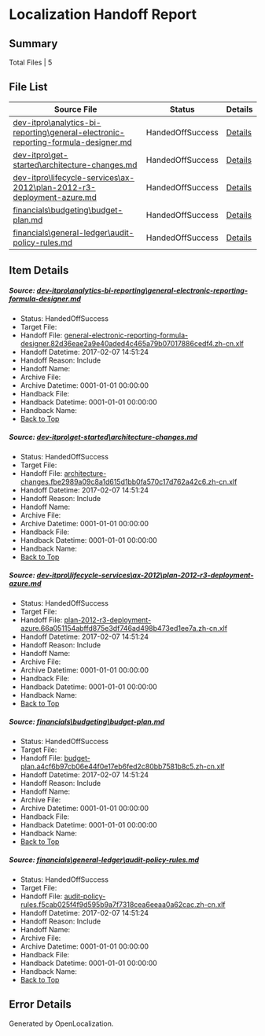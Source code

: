 # <a name='report-top'></a> Localization Handoff Report

## Summary
 Total Files | 5

## File List
 Source File | Status | Details 
 ----------- | ------ | ------- 
 [dev-itpro\analytics-bi-reporting\general-electronic-reporting-formula-designer.md](https://github.com/OpenLocalizationTestOrg/AX-Docs-Sandbox/blob/f9e3913331b8794bc863787c77fa01f8b639a16c/dev-itpro/analytics-bi-reporting/general-electronic-reporting-formula-designer.md) | HandedOffSuccess | [Details](#1e5939028595850e7e995ef31b6f8669263063a1165)
 [dev-itpro\get-started\architecture-changes.md](https://github.com/OpenLocalizationTestOrg/AX-Docs-Sandbox/blob/6460913ac0a706d8da36743e1bf84cd7518972f1/dev-itpro/get-started/architecture-changes.md) | HandedOffSuccess | [Details](#e378192ab96293ee642791fb67586b3bc80d87b81164)
 [dev-itpro\lifecycle-services\ax-2012\plan-2012-r3-deployment-azure.md](https://github.com/OpenLocalizationTestOrg/AX-Docs-Sandbox/blob/f9e3913331b8794bc863787c77fa01f8b639a16c/dev-itpro/lifecycle-services/ax-2012/plan-2012-r3-deployment-azure.md) | HandedOffSuccess | [Details](#41fca6d5cf50571bb8b28548e2f6eb285df524291269)
 [financials\budgeting\budget-plan.md](https://github.com/OpenLocalizationTestOrg/AX-Docs-Sandbox/blob/3aafc8014ba7afe5e33fc0172cbd69830d36b832/financials/budgeting/budget-plan.md) | HandedOffSuccess | [Details](#4cef775eeb22a2d2e6b6666f28079197c972e7e72534)
 [financials\general-ledger\audit-policy-rules.md](https://github.com/OpenLocalizationTestOrg/AX-Docs-Sandbox/blob/b3e8272c3ef506ca9faed319f9cd7a30c8679a6e/financials/general-ledger/audit-policy-rules.md) | HandedOffSuccess | [Details](#48a646150c6d9a1dab43b38077b48e6dea614f9e2761)

## Item Details
##### <a name='1e5939028595850e7e995ef31b6f8669263063a1165'></a> Source: [dev-itpro\analytics-bi-reporting\general-electronic-reporting-formula-designer.md](https://github.com/OpenLocalizationTestOrg/AX-Docs-Sandbox/blob/f9e3913331b8794bc863787c77fa01f8b639a16c/dev-itpro/analytics-bi-reporting/general-electronic-reporting-formula-designer.md)
* Status: HandedOffSuccess
* Target File: 
* Handoff File: [general-electronic-reporting-formula-designer.82d36eae2a9e40aded4c465a79b07017886cedf4.zh-cn.xlf](https://github.com/OpenLocalizationTestOrg/AX-Docs-Sandbox.handoff/blob/1e58a5463d7217af10fa6707559ebb590e8d0cfc/ol-handoff/OpenLocalizationTestOrg/AX-Docs-Sandbox.zh-cn/master/basic/general-electronic-reporting-formula-designer.82d36eae2a9e40aded4c465a79b07017886cedf4.zh-cn.xlf)
* Handoff Datetime: 2017-02-07 14:51:24
* Handoff Reason: Include
* Handoff Name: 
* Archive File: 
* Archive Datetime: 0001-01-01 00:00:00
* Handback File: 
* Handback Datetime: 0001-01-01 00:00:00
* Handback Name: 
* [Back to Top](#report-top)

##### <a name='e378192ab96293ee642791fb67586b3bc80d87b81164'></a> Source: [dev-itpro\get-started\architecture-changes.md](https://github.com/OpenLocalizationTestOrg/AX-Docs-Sandbox/blob/6460913ac0a706d8da36743e1bf84cd7518972f1/dev-itpro/get-started/architecture-changes.md)
* Status: HandedOffSuccess
* Target File: 
* Handoff File: [architecture-changes.fbe2989a09c8a1d615d1bb0fa570c17d762a42c6.zh-cn.xlf](https://github.com/OpenLocalizationTestOrg/AX-Docs-Sandbox.handoff/blob/1e58a5463d7217af10fa6707559ebb590e8d0cfc/ol-handoff/OpenLocalizationTestOrg/AX-Docs-Sandbox.zh-cn/master/do-not-translate/architecture-changes.fbe2989a09c8a1d615d1bb0fa570c17d762a42c6.zh-cn.xlf)
* Handoff Datetime: 2017-02-07 14:51:24
* Handoff Reason: Include
* Handoff Name: 
* Archive File: 
* Archive Datetime: 0001-01-01 00:00:00
* Handback File: 
* Handback Datetime: 0001-01-01 00:00:00
* Handback Name: 
* [Back to Top](#report-top)

##### <a name='41fca6d5cf50571bb8b28548e2f6eb285df524291269'></a> Source: [dev-itpro\lifecycle-services\ax-2012\plan-2012-r3-deployment-azure.md](https://github.com/OpenLocalizationTestOrg/AX-Docs-Sandbox/blob/f9e3913331b8794bc863787c77fa01f8b639a16c/dev-itpro/lifecycle-services/ax-2012/plan-2012-r3-deployment-azure.md)
* Status: HandedOffSuccess
* Target File: 
* Handoff File: [plan-2012-r3-deployment-azure.66a051154abffd875e3df746ad498b473ed1ee7a.zh-cn.xlf](https://github.com/OpenLocalizationTestOrg/AX-Docs-Sandbox.handoff/blob/1e58a5463d7217af10fa6707559ebb590e8d0cfc/ol-handoff/OpenLocalizationTestOrg/AX-Docs-Sandbox.zh-cn/master/do-not-translate/plan-2012-r3-deployment-azure.66a051154abffd875e3df746ad498b473ed1ee7a.zh-cn.xlf)
* Handoff Datetime: 2017-02-07 14:51:24
* Handoff Reason: Include
* Handoff Name: 
* Archive File: 
* Archive Datetime: 0001-01-01 00:00:00
* Handback File: 
* Handback Datetime: 0001-01-01 00:00:00
* Handback Name: 
* [Back to Top](#report-top)

##### <a name='4cef775eeb22a2d2e6b6666f28079197c972e7e72534'></a> Source: [financials\budgeting\budget-plan.md](https://github.com/OpenLocalizationTestOrg/AX-Docs-Sandbox/blob/3aafc8014ba7afe5e33fc0172cbd69830d36b832/financials/budgeting/budget-plan.md)
* Status: HandedOffSuccess
* Target File: 
* Handoff File: [budget-plan.a4cf6b97cb06e44f0e17eb6fed2c80bb7581b8c5.zh-cn.xlf](https://github.com/OpenLocalizationTestOrg/AX-Docs-Sandbox.handoff/blob/1e58a5463d7217af10fa6707559ebb590e8d0cfc/ol-handoff/OpenLocalizationTestOrg/AX-Docs-Sandbox.zh-cn/master/basic/budget-plan.a4cf6b97cb06e44f0e17eb6fed2c80bb7581b8c5.zh-cn.xlf)
* Handoff Datetime: 2017-02-07 14:51:24
* Handoff Reason: Include
* Handoff Name: 
* Archive File: 
* Archive Datetime: 0001-01-01 00:00:00
* Handback File: 
* Handback Datetime: 0001-01-01 00:00:00
* Handback Name: 
* [Back to Top](#report-top)

##### <a name='48a646150c6d9a1dab43b38077b48e6dea614f9e2761'></a> Source: [financials\general-ledger\audit-policy-rules.md](https://github.com/OpenLocalizationTestOrg/AX-Docs-Sandbox/blob/b3e8272c3ef506ca9faed319f9cd7a30c8679a6e/financials/general-ledger/audit-policy-rules.md)
* Status: HandedOffSuccess
* Target File: 
* Handoff File: [audit-policy-rules.f5cab025f4f9d595b9a7f7318cea6eeaa0a62cac.zh-cn.xlf](https://github.com/OpenLocalizationTestOrg/AX-Docs-Sandbox.handoff/blob/1e58a5463d7217af10fa6707559ebb590e8d0cfc/ol-handoff/OpenLocalizationTestOrg/AX-Docs-Sandbox.zh-cn/master/basic/audit-policy-rules.f5cab025f4f9d595b9a7f7318cea6eeaa0a62cac.zh-cn.xlf)
* Handoff Datetime: 2017-02-07 14:51:24
* Handoff Reason: Include
* Handoff Name: 
* Archive File: 
* Archive Datetime: 0001-01-01 00:00:00
* Handback File: 
* Handback Datetime: 0001-01-01 00:00:00
* Handback Name: 
* [Back to Top](#report-top)


## Error Details

Generated by OpenLocalization.
